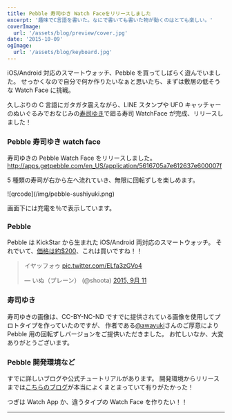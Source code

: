 ```yaml
---
title: Pebble 寿司ゆき Watch Faceをリリースしました
excerpt: '趣味でC言語を書いた。なにで書いても書いた物が動くのはとても楽しい。'
coverImage:
  url: '/assets/blog/preview/cover.jpg'
date: '2015-10-09'
ogImage:
  url: '/assets/blog/keyboard.jpg'
---
```


iOS/Android 対応のスマートウォッチ、Pebble を買ってしばらく遊んでいました。
せっかくなので自分で何か作りたいなぁと思いたち、まずは敷居の低そうな Watch Face に挑戦。

久しぶりの C 言語にガタガタ震えながら、LINE スタンプや UFO キャッチャーのぬいぐるみでおなじみの[寿司ゆき](http://awayuki.net/sushiyuki/)で廻る寿司 WatchFace が完成、リリースしました！

<span class="more"></span>

### Pebble 寿司ゆき watch face

寿司ゆきの Pebble Watch Face をリリースしました。
http://apps.getpebble.com/en_US/application/5616705a7e612637e600007f

5 種類の寿司が右から左へ流れていき、無限に回転ずしを楽しめます。

<div class="img">![qrcode](/img/pebble-sushiyuki.png)</div>

画面下には充電を％で表示しています。

### Pebble

Pebble は KickStar から生まれた iOS/Android 両対応のスマートウォッチ。
それでいて、[価格は約$200](https://www.pebble.com/buy-pebble-time-smartwatch)、これは買いですね！！

<blockquote class="twitter-tweet" lang="ja"><p lang="ja" dir="ltr">イヤッフォゥ <a href="http://t.co/ELfa3zGVo4">pic.twitter.com/ELfa3zGVo4</a></p>&mdash; いぬ（プレーン） (@shoota) <a href="https://twitter.com/shoota/status/642288994567385088">2015, 9月 11</a></blockquote>
<script async src="//platform.twitter.com/widgets.js" charset="utf-8"></script>

### 寿司ゆき

寿司ゆきの画像は、CC-BY-NC-ND ですでに提供されている画像を使用してプロトタイプを作っていたのですが、
作者である[@awayuki](https://twitter.com/awayuki)さんのご厚意により Pebble 用の回転ずしバージョンをご提供いただきました。
お忙しいなか、大変ありがとうございます。

### Pebble 開発環境など

すでに詳しいブログや公式チュートリアルがあります。
開発環境からリリースまでは[こちらのブログ](http://shikarunochi.matrix.jp/?p=1113)が本当によくまとまっていて有りがたかった！

つぎは Watch App か、違うタイプの Watch Face を作りたい！！

---

